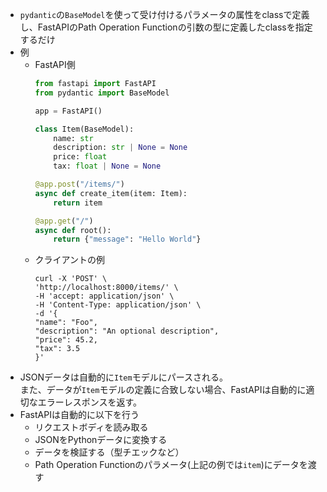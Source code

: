 - `pydantic`の`BaseModel`を使って受け付けるパラメータの属性をclassで定義し、FastAPIのPath Operation Functionの引数の型に定義したclassを指定するだけ
- 例
  - FastAPI側
    ```python
    from fastapi import FastAPI
    from pydantic import BaseModel

    app = FastAPI()

    class Item(BaseModel):
        name: str
        description: str | None = None
        price: float
        tax: float | None = None

    @app.post("/items/")
    async def create_item(item: Item):
        return item

    @app.get("/")
    async def root():
        return {"message": "Hello World"}
    ```
  - クライアントの例
    ```shell
    curl -X 'POST' \
    'http://localhost:8000/items/' \
    -H 'accept: application/json' \
    -H 'Content-Type: application/json' \
    -d '{
    "name": "Foo",
    "description": "An optional description",
    "price": 45.2,
    "tax": 3.5
    }'
    ```
- JSONデータは自動的に`Item`モデルにパースされる。  
  また、データが`Item`モデルの定義に合致しない場合、FastAPIは自動的に適切なエラーレスポンスを返す。
- FastAPIは自動的に以下を行う
  - リクエストボディを読み取る
  - JSONをPythonデータに変換する
  - データを検証する（型チエックなど）
  - Path Operation Functionのパラメータ(上記の例では`item`)にデータを渡す